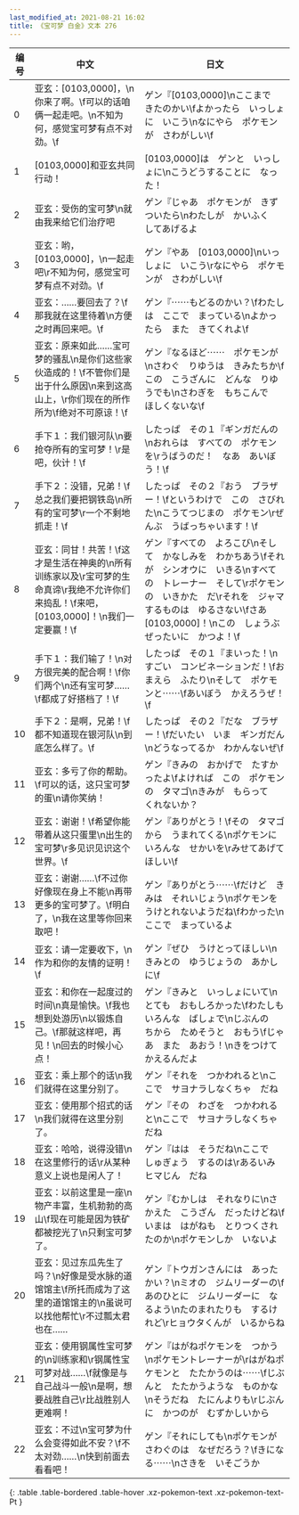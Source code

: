 ```yaml
---
last_modified_at: 2021-08-21 16:02
title: 《宝可梦 白金》文本 276
---
```

| 编号 | 中文 | 日文 |
| ---- | ---- | ---- |
| 0 | 亚玄：[0103,0000]，\n你来了啊。\f可以的话咱俩一起走吧。\n不知为何，感觉宝可梦有点不对劲。\f | ゲン『[0103,0000]\nここまで　きたのかい\fよかったら　いっしょに　いこう\nなにやら　ポケモンが　さわがしい\f |
| 1 | [0103,0000]和亚玄共同行动！ | [0103,0000]は　ゲンと　いっしょに\nこうどうすることに　なった！ |
| 2 | 亚玄：受伤的宝可梦\n就由我来给它们治疗吧 | ゲン『じゃあ　ポケモンが　きずついたら\nわたしが　かいふく　してあげるよ |
| 3 | 亚玄：哟，[0103,0000]，\n一起走吧\r不知为何，感觉宝可梦有点不对劲。\f | ゲン『やあ　[0103,0000]\nいっしょに　いこう\rなにやら　ポケモンが　さわがしい\f |
| 4 | 亚玄：……要回去了？\f那我就在这里待着\n方便之时再回来吧。\f | ゲン『⋯⋯もどるのかい？\fわたしは　ここで　まっている\nよかったら　また　きてくれよ\f |
| 5 | 亚玄：原来如此……宝可梦的骚乱\n是你们这些家伙造成的！\f不管你们是出于什么原因\n来到这高山上，\r你们现在的所作所为\f绝对不可原谅！\f | ゲン『なるほど⋯⋯　ポケモンが\nさわぐ　りゆうは　きみたちか\fこの　こうざんに　どんな　りゆうでも\nさわぎを　もちこんで　ほしくないな\f |
| 6 | 手下１：我们银河队\n要抢夺所有的宝可梦！\r是吧，伙计！\f | したっぱ　その１『ギンガだんの\nおれらは　すべての　ポケモンを\rうばうのだ！　なあ　あいぼう！\f |
| 7 | 手下２：没错，兄弟！\f总之我们要把钢铁岛\n所有的宝可梦\r一个不剩地抓走！\f | したっぱ　その２『おう　ブラザー！\fというわけで　この　さびれた\nこうてつじまの　ポケモン\rぜんぶ　うばっちゃいます！\f |
| 8 | 亚玄：同甘！共苦！\f这才是生活在神奥的\n所有训练家以及\r宝可梦的生命真谛\r我绝不允许你们来捣乱！\f来吧，[0103,0000]！\n我们一定要赢！\f | ゲン『すべての　よろこび\nそして　かなしみを　わかちあう\fそれが　シンオウに　いきる\nすべての　トレーナー　そして\rポケモンの　いきかた　だ\rそれを　ジャマするものは　ゆるさない\fさあ　[0103,0000]！\nこの　しょうぶ　ぜったいに　かつよ！\f |
| 9 | 手下１：我们输了！\n对方很完美的配合啊！\f你们两个\n还有宝可梦……\f都成了好搭档了！\f | したっぱ　その１『まいった！\nすごい　コンビネーションだ！\fおまえら　ふたり\nそして　ポケモンと⋯⋯\fあいぼう　かえろうぜ！\f |
| 10 | 手下２：是啊，兄弟！\f都不知道现在银河队\n到底怎么样了。\f | したっぱ　その２『だな　ブラザー！\fだいたい　いま　ギンガだん\nどうなってるか　わかんないぜ\f |
| 11 | 亚玄：多亏了你的帮助。\f可以的话，这只宝可梦的蛋\n请你笑纳！ | ゲン『きみの　おかげで　たすかったよ\fよければ　この　ポケモンの　タマゴ\nきみが　もらって　くれないか？ |
| 12 | 亚玄：谢谢！\f希望你能带着从这只蛋里\n出生的宝可梦\r多见识见识这个世界。\f | ゲン『ありがとう！\fその　タマゴから　うまれてくる\nポケモンに　いろんな　せかいを\rみせてあげて　ほしい\f |
| 13 | 亚玄：谢谢……\f不过你好像现在身上不能\n再带更多的宝可梦了。\f明白了，\n我在这里等你回来取吧！ | ゲン『ありがとう⋯⋯\fだけど　きみは　それいじょう\nポケモンを　うけとれないようだね\fわかった\nここで　まっているよ |
| 14 | 亚玄：请一定要收下，\n作为和你的友情的证明！\f | ゲン『ぜひ　うけとってほしい\nきみとの　ゆうじょうの　あかしに\f |
| 15 | 亚玄：和你在一起度过的时间\n真是愉快。\f我也想到处游历\n以锻炼自己。\f那就这样吧，再见！\n回去的时候小心点！ | ゲン『きみと　いっしょにいて\nとても　おもしろかった\fわたしも　いろんな　ばしょで\nじぶんの　ちから　ためそうと　おもう\fじゃあ　また　あおう！\nきをつけて　かえるんだよ |
| 16 | 亚玄：乘上那个的话\n我们就得在这里分别了。 | ゲン『それを　つかわれると\nここで　サヨナラしなくちゃ　だね |
| 17 | 亚玄：使用那个招式的话\n我们就得在这里分别了。 | ゲン『その　わざを　つかわれると\nここで　サヨナラしなくちゃ　だね |
| 18 | 亚玄：哈哈，说得没错\n在这里修行的话\r从某种意义上说也是闲人了！ | ゲン『はは　そうだね\nここで　しゅぎょう　するのは\rあるいみ　ヒマじん　だね |
| 19 | 亚玄：以前这里是一座\n物产丰富，生机勃勃的高山\f现在可能是因为铁矿都被挖光了\n只剩宝可梦了。 | ゲン『むかしは　それなりに\nさかえた　こうざん　だったけどね\fいまは　はがねも　とりつくされたのか\nポケモンしか　いないよ |
| 20 | 亚玄：见过东瓜先生了吗？\n好像是受水脉的道馆馆主\f所托而成为了这里的道馆馆主的\n虽说可以找他帮忙\r不过瓢太君也在…… | ゲン『トウガンさんには　あったかい？\nミオの　ジムリーダーの\fあのひとに　ジムリーダーに　なるよう\nたのまれたりも　するけれど\rヒョウタくんが　いるからね |
| 21 | 亚玄：使用钢属性宝可梦的\n训练家和\r钢属性宝可梦对战……\f就像是与自己战斗一般\n是啊，想要战胜自己\r比战胜别人更难啊！ | ゲン『はがねポケモンを　つかう\nポケモントレーナーが\rはがねポケモンと　たたかうのは⋯⋯\fじぶんと　たたかうような　ものかな\nそうだね　たにんよりも\rじぶんに　かつのが　むずかしいから |
| 22 | 亚玄：不过\n宝可梦为什么会变得如此不安？\f不太对劲……\n快到前面去看看吧！ | ゲン『それにしても\nポケモンが　さわぐのは　なぜだろう？\fきになる⋯⋯\nさきを　いそごうか |
{: .table .table-bordered .table-hover .xz-pokemon-text .xz-pokemon-text-Pt }